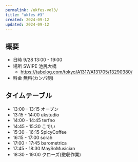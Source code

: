 ```yaml
---
permalink: /ukfes-vol3/
title: "ukfes #3"
created: 2024-09-12
updated: 2024-09-12
---
```

## 概要

- 日時 9/28 13:00 - 19:00
- 場所 SWIPE 池尻大橋
	- https://tabelog.com/tokyo/A1317/A131705/13290380/
- 料金 無料(カンパ制)

## タイムテーブル

- 13:00 - 13:15 オープン
- 13:15 - 14:00 ukstudio
- 14:00 - 14:45 terfno
- 14:45 - 15:30 こでい
- 15:30 - 16:15 SpicyCoffee
- 16:15 - 17:00 sorah
- 17:00 - 17:45 barometrica
- 17:45 - 18:30 MaySoMusician
- 18:30 -  19:00 クローズ(撤収作業)
